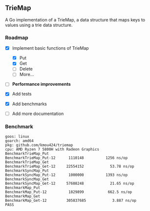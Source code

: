 ## TrieMap

A Go implementation of a TrieMap, a data structure that maps keys to values using a trie data structure.


### Roadmap

- [x] Implement basic functions of TrieMap
  - [x] Put
  - [x] Get
  - [ ] Delete
  - [ ] More...
- [ ] **Performance improvements**
- [x] Add tests
- [x] Add benchmarks
- [ ] Add more documentation


### Benchmark
```
goos: linux
goarch: amd64
pkg: github.com/kmou424/triemap
cpu: AMD Ryzen 7 5800H with Radeon Graphics         
BenchmarkTrieMap_Put
BenchmarkTrieMap_Put-12    	 1110148	      1256 ns/op
BenchmarkTrieMap_Get
BenchmarkTrieMap_Get-12    	22554152	        53.78 ns/op
BenchmarkSyncMap_Put
BenchmarkSyncMap_Put-12    	 1000000	      1393 ns/op
BenchmarkSyncMap_Get
BenchmarkSyncMap_Get-12    	57608248	        21.65 ns/op
BenchmarkMap_Put
BenchmarkMap_Put-12        	 1829899	       662.5 ns/op
BenchmarkMap_Get
BenchmarkMap_Get-12        	305837685	         3.887 ns/op
PASS
```